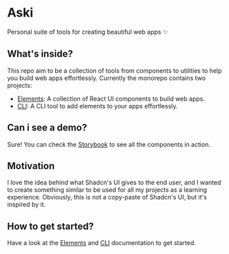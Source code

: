 # Aski

Personal suite of tools for creating beautiful web apps ✨

## What's inside?

This repo aim to be a collection of tools from components to utilities to help you build web apps effortlessly. Currently the monorepo contains two projects:

- [Elements](./libs/elements/README.md): A collection of React UI components to build web apps.
- [CLI](./packages/cli/README.md): A CLI tool to add elements to your apps effortlessly.

## Can i see a demo?

Sure! You can check the [Storybook](https://elements.askides.com/) to see all the components in action.

## Motivation

I love the idea behind what Shadcn's UI gives to the end user, and I wanted to create something similar to be used for all my projects as a learning experience. Obviously, this is not a copy-paste of Shadcn's UI, but it's inspired by it.

## How to get started?

Have a look at the [Elements](./libs/elements/README.md) and [CLI](./packages/cli/README.md) documentation to get started.
